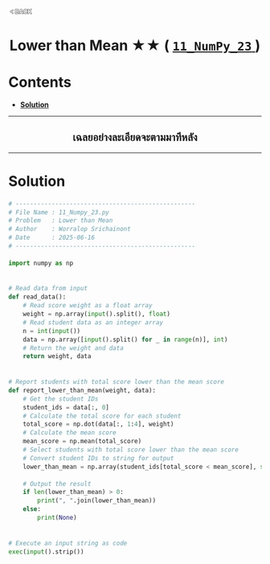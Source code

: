 <p align="left">
  <a href="../README.md">
    <img src="../../Z99-OTHERS/00-common/00-back.png" style="width:10%">
  </a>
</p>

<div align="center">
  <h1>
    Lower than Mean ★★ (
      <a href="https://drive.google.com/file/d/1wOeUv8OH-nsNrARr33H-V26TUjAYIuQL/view?usp=drive_link">
        <code>11_NumPy_23</code>
      </a>
    )
  </h1>
</div>

# Contents

-   [**Solution**](#solution)

---

<div align="center">
  <h2>เฉลยอย่างละเอียดจะตามมาทีหลัง</h2>
</div>

---

# Solution

```python
# --------------------------------------------------
# File Name : 11_Numpy_23.py
# Problem   : Lower than Mean
# Author    : Worralop Srichainont
# Date      : 2025-06-16
# --------------------------------------------------

import numpy as np


# Read data from input
def read_data():
    # Read score weight as a float array
    weight = np.array(input().split(), float)
    # Read student data as an integer array
    n = int(input())
    data = np.array([input().split() for _ in range(n)], int)
    # Return the weight and data
    return weight, data


# Report students with total score lower than the mean score
def report_lower_than_mean(weight, data):
    # Get the student IDs
    student_ids = data[:, 0]
    # Calculate the total score for each student
    total_score = np.dot(data[:, 1:4], weight)
    # Calculate the mean score
    mean_score = np.mean(total_score)
    # Select students with total score lower than the mean score
    # Convert student IDs to string for output
    lower_than_mean = np.array(student_ids[total_score < mean_score], str)

    # Output the result
    if len(lower_than_mean) > 0:
        print(", ".join(lower_than_mean))
    else:
        print(None)


# Execute an input string as code
exec(input().strip())
```
